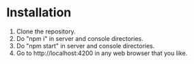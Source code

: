 
# Installation
1) Clone the repository.
2) Do "npm i" in server and console directories.
3) Do "npm start" in server and console directories.
4) Go to http://localhost:4200 in any web browser that you like.